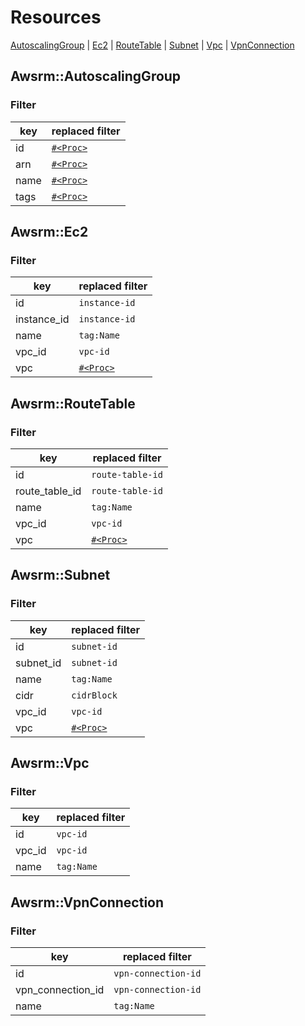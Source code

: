 # Resources

[AutoscalingGroup](#autoscaling_group)
| [Ec2](#ec2)
| [RouteTable](#route_table)
| [Subnet](#subnet)
| [Vpc](#vpc)
| [VpnConnection](#vpn_connection)

## <a name="autoscaling_group">Awsrm::AutoscalingGroup</a>

### Filter

| key | replaced filter |
| - | - |
| id | [`#<Proc>`](https://github.com/k1LoW/awsrm/blob/master/lib/awsrm/resources/autoscaling_group.rb) |
| arn | [`#<Proc>`](https://github.com/k1LoW/awsrm/blob/master/lib/awsrm/resources/autoscaling_group.rb) |
| name | [`#<Proc>`](https://github.com/k1LoW/awsrm/blob/master/lib/awsrm/resources/autoscaling_group.rb) |
| tags | [`#<Proc>`](https://github.com/k1LoW/awsrm/blob/master/lib/awsrm/resources/autoscaling_group.rb) |


## <a name="ec2">Awsrm::Ec2</a>

### Filter

| key | replaced filter |
| - | - |
| id | `instance-id` |
| instance_id | `instance-id` |
| name | `tag:Name` |
| vpc_id | `vpc-id` |
| vpc | [`#<Proc>`](https://github.com/k1LoW/awsrm/blob/master/lib/awsrm/resources/ec2.rb) |


## <a name="route_table">Awsrm::RouteTable</a>

### Filter

| key | replaced filter |
| - | - |
| id | `route-table-id` |
| route_table_id | `route-table-id` |
| name | `tag:Name` |
| vpc_id | `vpc-id` |
| vpc | [`#<Proc>`](https://github.com/k1LoW/awsrm/blob/master/lib/awsrm/resources/route_table.rb) |


## <a name="subnet">Awsrm::Subnet</a>

### Filter

| key | replaced filter |
| - | - |
| id | `subnet-id` |
| subnet_id | `subnet-id` |
| name | `tag:Name` |
| cidr | `cidrBlock` |
| vpc_id | `vpc-id` |
| vpc | [`#<Proc>`](https://github.com/k1LoW/awsrm/blob/master/lib/awsrm/resources/subnet.rb) |


## <a name="vpc">Awsrm::Vpc</a>

### Filter

| key | replaced filter |
| - | - |
| id | `vpc-id` |
| vpc_id | `vpc-id` |
| name | `tag:Name` |


## <a name="vpn_connection">Awsrm::VpnConnection</a>

### Filter

| key | replaced filter |
| - | - |
| id | `vpn-connection-id` |
| vpn_connection_id | `vpn-connection-id` |
| name | `tag:Name` |


